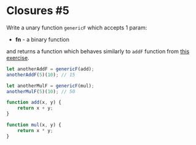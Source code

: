 # Closures #5

Write a unary function `genericF` which accepts 1 param:

-   **fn** - a binary function

and returns a function which behaves similarly to `addF` function from [this exercise](https://github.com/iampava/practice-exercises/tree/master/javascript/closures-2).

```javascript
let anotherAddF = genericF(add);
anotherAddF(5)(10); // 15

let anotherMulF = genericF(mul);
anotherMulF(5)(10); // 50

function add(x, y) {
    return x + y;
}

function mul(x, y) {
    return x * y;
}
```
